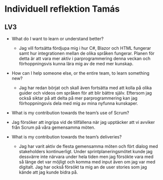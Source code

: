 # Individuell reflektion Tamás
## LV3

* What do I want to learn or understand better?
  * Jag vill fortsätta fördjupa mig i hur C#, Blazor och HTML fungerar samt hur integrationen mellan de olika språken fungerar. 
  Planen för detta är att vara mer aktiv i parprogrammering denna veckan och förhoppningsvis kunna lära mig av de med mer kunskap.
 
* How can I help someone else, or the entire team, to learn something new?
  * Jag har redan börjat och skall även fortsätta med att kolla på olika guider och videos om språken för att blir bättre själv. 
  Eftersom jag också siktar på att delta på mer parprogrammering kan jag förhoppningsvis dela med mig av mina nyfunna kunskaper.

 *  What is my contribution towards the team’s use of Scrum?
  * Jag försöker att ingripa vid de tillfällena när jag upptäcker att vi avviker från Scrum på våra gemensamma möten. 

* What is my contribution towards the team’s deliveries?
  * Jag har varit aktiv de flesta gemensamma möten och fört dialog med stakeholders kontinuerligt. Under sprintplaneringsmötet 
  kunde jag dessvärre inte närvara under hela tiden men jag försökte vara med så länge det var möjligt och komma med input även om 
  jag var med digitalt. Jag har också försökt ta mig an de user stories som jag kände att jag kunde bidra på. 

